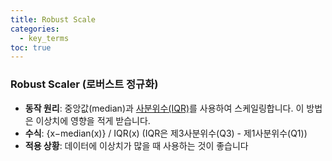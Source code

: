 ```yaml
---
title: Robust Scale
categories:
  - key_terms
toc: true
---
```


### Robust Scaler (로버스트 정규화)

- **동작 원리**: 중앙값(median)과 [사분위수(IQR)](https://code7ssage.github.io/key_terms/사분위수(IQR)/)를 사용하여 스케일링합니다. 이 방법은 이상치에 영향을 적게 받습니다.
- **수식**: {x−median(x)} / IQR(x)​ (IQR은 제3사분위수(Q3) - 제1사분위수(Q1))
- **적용 상황**: 데이터에 이상치가 많을 때 사용하는 것이 좋습니다
